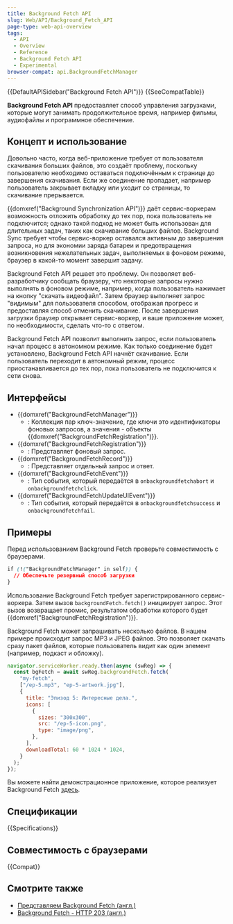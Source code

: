 ```yaml
---
title: Background Fetch API
slug: Web/API/Background_Fetch_API
page-type: web-api-overview
tags:
  - API
  - Overview
  - Reference
  - Background Fetch API
  - Experimental
browser-compat: api.BackgroundFetchManager
---
```


{{DefaultAPISidebar("Background Fetch API")}} {{SeeCompatTable}}

**Background Fetch API** предоставляет способ управления загрузками, которые могут занимать продолжительное время, например фильмы, аудиофайлы и программное обеспечение.

## Концепт и использование

Довольно часто, когда веб-приложение требует от пользователя скачивания больших файлов, это создаёт проблему, поскольку пользователю необходимо оставаться подключённым к странице до завершения скачивания. Если же соединение пропадает, например пользователь закрывает вкладку или уходит со страницы, то скачивание прерывается.

{{domxref("Background Synchronization API")}} даёт сервис-воркерам возможность отложить обработку до тех пор, пока пользователь не подключится; однако такой подход не может быть использован для длительных задач, таких как скачивание больших файлов. Background Sync требует чтобы сервис-воркер оставался активным до завершения запроса, но для экономии заряда батареи и предотвращения возникновения нежелательных задач, выполняемых в фоновом режиме, браузер в какой-то момент завершит задачу.

Background Fetch API решает это проблему. Он позволяет веб-разработчику сообщать браузеру, что некоторые запросы нужно выполнять в фоновом режиме, например, когда пользователь нажимает на кнопку "скачать видеофайл". Затем браузер выполняет запрос "видимым" для пользователя способом, отображая прогресс и предоставляя способ отменить скачивание. После завершения загрузки браузер открывает сервис-воркер, и ваше приложение может, по необходимости, сделать что-то с ответом.

Background Fetch API позволит выполнить запрос, если пользователь начал процесс в автономном режиме. Как только соединение будет установлено, Background Fetch API начнёт скачивание. Если пользователь переходит в автономный режим, процесс приостанавливается до тех пор, пока пользователь не подключится к сети снова.

## Интерфейсы

- {{domxref("BackgroundFetchManager")}}
  - : Коллекция пар ключ-значение, где ключи это идентификаторы фоновых запросов, а значения - объекты {{domxref("BackgroundFetchRegistration")}}.
- {{domxref("BackgroundFetchRegistration")}}
  - : Представляет фоновый запрос.
- {{domxref("BackgroundFetchRecord")}}
  - : Представляет отдельный запрос и ответ.
- {{domxref("BackgroundFetchEvent")}}
  - : Тип события, который передаётся в `onbackgroundfetchabort` и `onbackgroundfetchclick`.
- {{domxref("BackgroundFetchUpdateUIEvent")}}
  - : Тип события, который передаётся в `onbackgroundfetchsuccess` и `onbackgroundfetchfail`.

## Примеры

Перед использованием Background Fetch проверьте совместимость с браузерами.

```css
if (!("BackgroundFetchManager" in self)) {
  // Обеспечьте резервный способ загрузки
}
```

Использование Background Fetch требует зарегистрированного сервис-воркера. Затем вызов `backgroundFetch.fetch()` инициирует запрос. Этот вызов возвращает промис, результатом обработки которого будет {{domxref("BackgroundFetchRegistration")}}.

Background Fetch может запрашивать несколько файлов. В нашем примере происходит запрос MP3 и JPEG файлов. Это позволяет скачать сразу пакет файлов, которые пользователь видит как один элемент (например, подкаст и обложку).

```js
navigator.serviceWorker.ready.then(async (swReg) => {
  const bgFetch = await swReg.backgroundFetch.fetch(
    "my-fetch",
    ["/ep-5.mp3", "ep-5-artwork.jpg"],
    {
      title: "Эпизод 5: Интересные дела.",
      icons: [
        {
          sizes: "300x300",
          src: "/ep-5-icon.png",
          type: "image/png",
        },
      ],
      downloadTotal: 60 * 1024 * 1024,
    }
  );
});
```

Вы можете найти демонстрационное приложение, которое реализует Background Fetch [здесь](https://glitch.com/edit/#!/bgfetch-http203?path=public%2Fclient.js%3A191%3A45).

## Спецификации

{{Specifications}}

## Совместимость с браузерами

{{Compat}}

## Смотрите также

- [Представляем Background Fetch (англ.)](https://developer.chrome.com/blog/background-fetch/)
- [Background Fetch - HTTP 203 (англ.)](https://www.youtube.com/watch?v=cElAoxhQz6w)
